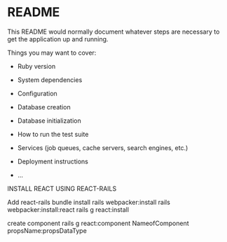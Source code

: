 # README

This README would normally document whatever steps are necessary to get the
application up and running.

Things you may want to cover:

* Ruby version

* System dependencies

* Configuration

* Database creation

* Database initialization

* How to run the test suite

* Services (job queues, cache servers, search engines, etc.)

* Deployment instructions

* ...

INSTALL REACT USING REACT-RAILS

Add react-rails
bundle install
rails webpacker:install
rails webpacker:install:react
rails g react:install

create component
rails g react:component NameofComponent propsName:propsDataType
